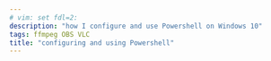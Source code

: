 ```yaml
---
# vim: set fdl=2:
description: "how I configure and use Powershell on Windows 10"
tags: ffmpeg OBS VLC
title: "configuring and using Powershell"
---
```



